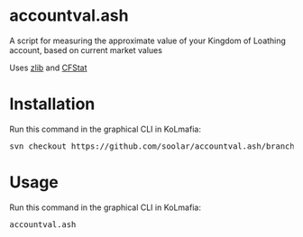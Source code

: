 # accountval.ash
A script for measuring the approximate value of your Kingdom of Loathing account, based on current market values

Uses [zlib](http://kolmafia.us/showthread.php?2072-ZLib-Zarqon-s-useful-function-library) and [CFStat](http://kolmafia.us/showthread.php?9947-ManageStore-and-CFStat-Weed-out-your-store)

# Installation
Run this command in the graphical CLI in KoLmafia:
<pre>
svn checkout https://github.com/soolar/accountval.ash/branches/release/
</pre>

# Usage
Run this command in the graphical CLI in KoLmafia:
<pre>
accountval.ash
</pre>
